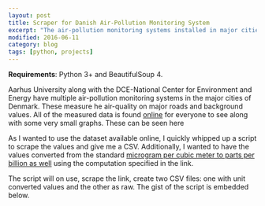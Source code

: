 ```yaml
---
layout: post
title: Scraper for Danish Air-Pollution Monitoring System 
excerpt: "The air-pollution monitoring systems installed in major cities in Denmark."
modified: 2016-06-11
category: blog
tags: [python, projects]
---
```


**Requirements**: Python 3+ and BeautifulSoup 4.

Aarhus University along with the DCE-National Center for Environment and Energy have multiple air-pollution monitoring systems in the major cities of Denmark. These measure he air-quality on major roads and background values. All of the measured data is found <a href='http://www2.dmu.dk/atmosphericenvironment/byer/forside.htm'>online</a> for everyone to see along with some very small graphs. These can be seen here

As I wanted to use the dataset available online, I quickly whipped up a script to scrape the values and give me a CSV. Additionally, I wanted to have the values converted from the standard <a href='http://www2.dmu.dk/AtmosphericEnvironment/Expost/database/docs/PPM_conversion.pdf'>microgram per cubic meter to parts per billion as well</a> using the computation specified in the link. 

The script will on use, scrape the link, create two CSV files: one with unit converted values and the other as raw. The gist of the script is embedded below.

<script src="https://gist.github.com/vignkri/db62274e39ee1b76753ae0a28cdfd167.js"></script>
